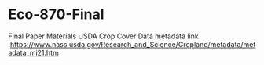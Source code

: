 # Eco-870-Final
Final Paper Materials
USDA Crop Cover Data metadata link :https://www.nass.usda.gov/Research_and_Science/Cropland/metadata/metadata_mi21.htm

